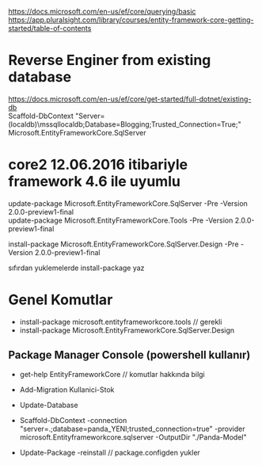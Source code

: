 https://docs.microsoft.com/en-us/ef/core/querying/basic  
https://app.pluralsight.com/library/courses/entity-framework-core-getting-started/table-of-contents  

# Reverse Enginer from existing database
https://docs.microsoft.com/en-us/ef/core/get-started/full-dotnet/existing-db  
Scaffold-DbContext "Server=(localdb)\mssqllocaldb;Database=Blogging;Trusted_Connection=True;" Microsoft.EntityFrameworkCore.SqlServer  


# core2  12.06.2016 itibariyle framework 4.6 ile uyumlu
update-package Microsoft.EntityFrameworkCore.SqlServer -Pre -Version 2.0.0-preview1-final  
update-package Microsoft.EntityFrameworkCore.Tools -Pre -Version 2.0.0-preview1-final  

install-package Microsoft.EntityFrameworkCore.SqlServer.Design -Pre -Version 2.0.0-preview1-final

sıfırdan yuklemelerde install-package yaz


# Genel Komutlar
- install-package microsoft.entityframeworkcore.tools  // gerekli
- install-package Microsoft.EntityFrameworkCore.SqlServer.Design

## Package Manager Console (powershell kullanır)
- get-help EntityFrameworkCore   // komutlar hakkında bilgi

- Add-Migration Kullanici-Stok
- Update-Database
- Scaffold-DbContext -connection "server=.;database=panda_YENI;trusted_connection=true" -provider microsoft.Entityframeworkcore.sqlserver -OutputDir "./Panda-Model"


- Update-Package -reinstall  // package.configden yukler
